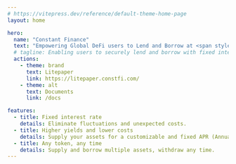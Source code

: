 ```yaml
---
# https://vitepress.dev/reference/default-theme-home-page
layout: home

hero:
  name: "Constant Finance"
  text: "Empowering Global DeFi users to Lend and Borrow at <span style='color: #5672cd;'>Fixed Rates</span>"
  # tagline: Enabling users to securely lend and borrow with fixed interest rate.
  actions:
    - theme: brand
      text: Litepaper
      link: https://litepaper.constfi.com/
    - theme: alt
      text: Documents
      link: /docs

features:
  - title: Fixed interest rate
    details: Eliminate fluctuations and unexpected costs.
  - title: Higher yields and lower costs
    details: Supply your assets for a customizable and fixed APR (Annual Percentage Rate). Borrow at the best APR.
  - title: Any token, any time
    details: Supply and borrow multiple assets, withdraw any time.
---
```


